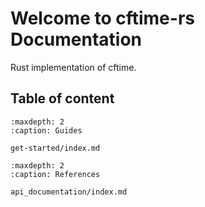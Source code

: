# Welcome to cftime-rs Documentation

Rust implementation of cftime.

## Table of content

```{toctree}
:maxdepth: 2
:caption: Guides

get-started/index.md
```

```{toctree}
:maxdepth: 2
:caption: References

api_documentation/index.md
```